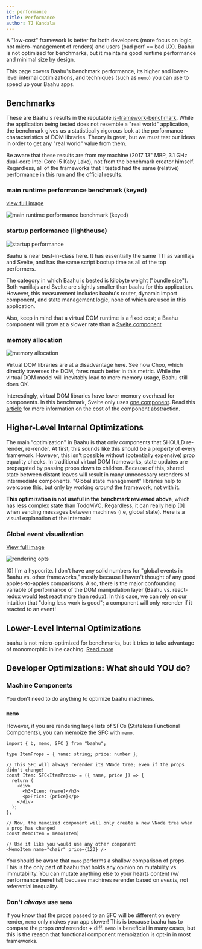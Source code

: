 ```yaml
---
id: performance
title: Performance
author: TJ Kandala
---
```


A "low-cost" framework is better for both developers (more focus on logic, not micro-management of renders) and users (bad perf == bad UX). Baahu is not optimized for benchmarks, but it maintains good runtime performance and minimal size by design.

This page covers Baahu's benchmark performance, its higher and lower-level internal optimizations, and techniques (such as `memo`) you can use to speed up your Baahu apps.

## Benchmarks

These are Baahu's results in the reputable [js-framework-benchmark](https://github.com/krausest/js-framework-benchmark). While the application being tested does not resemble a "real world" application, the benchmark gives us a statistically rigorous look at the performance characteristics of DOM libraries. Theory is great, but we must test our ideas in order to get any "real world" value from them.

Be aware that these results are from my machine (2017 13" MBP, 3.1 GHz dual-core Intel Core i5 Kaby Lake), not from the benchmark creator himself. Regardless, all of the frameworks that I tested had the same (relative) performance in this run and the official results.

### main runtime performance benchmark (keyed)

[view full image](/img/keyed.png)

![main runtime performance benchmark (keyed)](/img/keyed.png)

### startup performance (lighthouse)

![startup performance](/img/startup.png)

Baahu is near best-in-class here. It has essentially the same TTI as vanillajs and Svelte, and has the same script bootup time as all of the top performers.

The category in which Baahu is bested is kilobyte weight ("bundle size"). Both vanillajs and Svelte are slightly smaller than baahu for this application. However, this measurement includes baahu's router, dynamic import component, and state management logic, none of which are used in this application.

Also, keep in mind that a virtual DOM runtime is a fixed cost; a Baahu component will grow at a slower rate than a [Svelte component](https://github.com/sveltejs/svelte/issues/2546)

### memory allocation

![memory allocation](/img/memory.png)

Virtual DOM libraries are at a disadvantage here. See how Choo, which directly traverses the DOM, fares much better in this metric. While the virtual DOM model will inevitably lead to more memory usage, Baahu still does OK.

Interestingly, virtual DOM libraries have lower memory overhead for components. In this benchmark, Svelte only uses [one component](https://github.com/krausest/js-framework-benchmark/blob/master/frameworks/keyed/svelte/src/Main.svelte). Read this [article](https://medium.com/better-programming/the-real-cost-of-ui-components-6d2da4aba205) for more information on the cost of the component abstraction.

## Higher-Level Internal Optimizations

The main "optimization" in Baahu is that only components that SHOULD re-render, re-render. At first, this sounds like this should be a property of every framework. However, this isn't possible without (potentially expensive) prop equality checks. In traditional virtual DOM frameworks, state updates are propagated by passing props down to children. Because of this, shared state between distant leaves will result in many unnecessary rerenders of intermediate components. "Global state management" libraries help to overcome this, but only by working _around_ the framework, not with it.

**This optimization is not useful in the benchmark reviewed above**, which has less complex state than TodoMVC. Regardless, it can really help [0] when sending messages between machines (i.e, global state). Here is a visual explanation of the internals:

### Global event visualization

[View full image](/img/rendering-opts.svg)

![rendering opts](/img/rendering-opts.svg)

[0] I'm a hypocrite. I don't have any solid numbers for "global events in Baahu vs. other frameworks," mostly because I haven't thought of any good apples-to-apples comparisons. Also, there is the major confounding variable of performance of the DOM manipulation layer (Baahu vs. react-redux would test react more than redux). In this case, we can rely on our intuition that "doing less work is good"; a component will only rerender if it reacted to an event!

## Lower-Level Internal Optimizations

baahu is not micro-optimized for benchmarks, but it tries to take advantage of monomorphic inline caching. [Read more](https://en.wikipedia.org/wiki/Inline_caching#Monomorphic_inline_caching)

## Developer Optimizations: What should YOU do?

### Machine Components

You don't need to do anything to optimize baahu machines.

### `memo`

However, if you are rendering large lists of SFCs (Stateless Functional Components), you can memoize the SFC with `memo`.

```tsx
import { b, memo, SFC } from "baahu";

type ItemProps = { name: string; price: number };

// This SFC will always rerender its VNode tree; even if the props didn't change!
const Item: SFC<ItemProps> = ({ name, price }) => {
  return (
    <div>
      <h3>Item: {name}</h3>
      <p>Price: {price}</p>
    </div>
  );
};

// Now, the memoized component will only create a new VNode tree when a prop has changed
const MemoItem = memo(Item)

// Use it like you would use any other component
<MemoItem name="chair" price={123} />
```

You should be aware that `memo` performs a shallow comparison of props. This is the only part of baahu that holds any opinion on mutability vs. immutability. You can mutate anything else to your hearts content (w/ performance benefits!) becuase machines rerender based on _events_, not referential inequality.

### Don't _always_ use `memo`

If you know that the props passed to an SFC will be different on every render, `memo` only makes your app slower! This is because baahu has to compare the props _and_ rerender + diff. `memo` is beneficial in many cases, but this is the reason that functional component memoization is opt-in in most frameworks.
